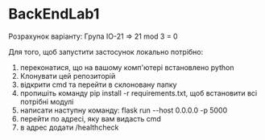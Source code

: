 # BackEndLab1
Розрахунок варіанту:
Група IO-21 => 21 mod 3 = 0

Для того, щоб запустити застосунок локально потрібно:
  1. переконатися, що на вашому комп'ютері встановлено python
  2. Клонувати цей репозиторій
  3. відкрити cmd та перейти в склоновану папку
  4. пропишіть команду pip install -r requirements.txt, щоб встановити всі потрібні модулі
  5. написати наступну команду: flask run --host 0.0.0.0 -p 5000
  7. перейти по адресі, яку вам видасть cmd
  8. в адрес додати /healthcheck
